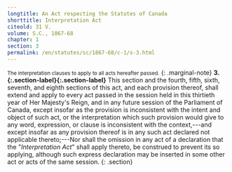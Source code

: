```yaml
---
longtitle: An Act respecting the Statutes of Canada
shorttitle: Interpretation Act
citeold: 31 V.
volume: S.C., 1867-68
chapter: 1
section: 3
permalink: /en/statutes/sc/1867-68/c-1/s-3.html
---
```

<small>The interpretation clauses to apply to all acts hereafter passed.</small>
{: .marginal-note}
<strong><a id="s-3"><span>3.</span>{:.section-label}</a>{:.section-label}</strong> This section and the fourth, fifth, sixth, seventh, and eighth sections of this act, and each provision thereof, shall extend and apply to every act passed in the session held in this thirtieth year of Her Majesty's Reign, and in any future session of the Parliament of Canada, except insofar as the provision is inconsistent with the intent and object of such act, or the interpretation which such provision would give to any word, expression, or clause is inconsistent with the context,---and except insofar as any provision thereof is in any such act declared not applicable thereto;---Nor shall the omission in any act of a declaration that the "<cite>Interpretation Act</cite>" shall apply thereto, be construed to prevent its so applying, although such express declaration may be inserted in some other act or acts of the same session.
{: .section}